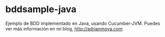 bddsample-java
==============

Ejemplo de BDD implementado en Java, usando Cucumber-JVM. Puedes ver más información en mi blog, http://adrianmoya.com
